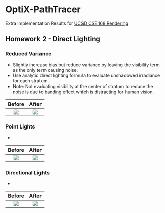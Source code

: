 # OptiX-PathTracer
Extra Implementation Results for [UCSD CSE 168 Rendering](http://cseweb.ucsd.edu/~viscomp/classes/cse168/sp20/168.html)

## Homework 2 - Direct Lighting
### Reduced Variance
- Slightly increase bias but reduce variance by leaving the visibility term as the only term causing noise.
- Use analytic direct lighting formula to evaluate unshadowed irradiance for each stratum.
- Note: Not evaluating visibility at the center of stratum to reduce the noise is due to banding effect which is distracting for human vision.

Before                     |  After
:-------------------------:|:-------------------------:
![](https://...Dark.png)  |  ![](https://...Ocean.png)

### Point Lights
- 

Before                     |  After
:-------------------------:|:-------------------------:
![](https://...Dark.png)  |  ![](https://...Ocean.png)

### Directional Lights
- 

Before                     |  After
:-------------------------:|:-------------------------:
![](https://...Dark.png)  |  ![](https://...Ocean.png)
